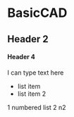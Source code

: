 # BasicCAD

## Header 2
#### Header 4

I can type text here

* list item
* list item 2

1 numbered list
2 n2

